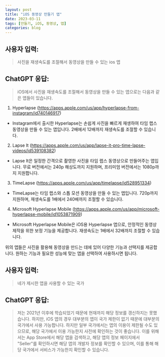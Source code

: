 ```yaml
---
layout: post
title: "iOS 동영상 만들기 앱"
date: 2023-03-11
tags: [만들기, iOS, 동영상, 앱]
categories: blog
---
```


## 사용자 입력:
> 사진을 재생속도를 조절해서 동영상을 만들 수 있는 ios 앱

## ChatGPT 응답:
> iOS에서 사진을 재생속도를 조절해서 동영상을 만들 수 있는 앱으로는 다음과 같은 앱들이 있습니다.

1. Hyperlapse (https://apps.apple.com/us/app/hyperlapse-from-instagram/id740146917)
- Instagram에서 출시한 Hyperlapse는 손쉽게 사진을 빠르게 재생하여 타임 랩스 동영상을 만들 수 있는 앱입니다. 2배에서 12배까지 재생속도를 조절할 수 있습니다.

2. Lapse It (https://apps.apple.com/us/app/lapse-it-pro-time-lapse-videos/id539108382)
- Lapse It은 일정한 간격으로 촬영한 사진을 타임 랩스 동영상으로 만들어주는 앱입니다. 무료 버전에서는 240p 해상도까지 지원하며, 프리미엄 버전에서는 1080p까지 지원합니다.

3. TimeLapse (https://apps.apple.com/us/app/timelapse/id528951334)
- TimeLapse는 타임 랩스와 스톱 모션 동영상을 만들 수 있는 앱입니다. 720p까지 지원하며, 재생속도를 1배에서 240배까지 조절할 수 있습니다.

4. Microsoft Hyperlapse Mobile (https://apps.apple.com/us/app/microsoft-hyperlapse-mobile/id1053871909)
- Microsoft Hyperlapse Mobile은 iOS용 Hyperlapse 앱으로, 안정적인 동영상 제작을 위한 보정 기능을 제공합니다. 재생속도는 1배에서 32배까지 조절할 수 있습니다.

위의 앱들은 사진을 활용해 동영상을 만드는 데에 있어 다양한 기능과 선택지를 제공합니다. 원하는 기능과 필요한 성능에 맞는 앱을 선택하여 사용하시면 됩니다.

## 사용자 입력:
> 네가 제시한 앱을 사용할 수 있는 국가

## ChatGPT 응답:
> 저는 2021년 이후에 학습되었기 때문에 현재까지 해당 정보를 갱신하지는 못했습니다. 하지만, iOS 앱의 경우 대부분의 앱이 국가 제한이 없기 때문에 대부분의 국가에서 사용 가능합니다. 하지만 일부 국가에서는 앱의 이용이 제한될 수도 있으므로, 해당 국가에서 이용 가능한지 사전에 확인하는 것이 좋습니다. 이를 위해서는 App Store에서 해당 앱을 검색하고, 해당 앱의 정보 페이지에서 "Seller"를 확인하시면 해당 앱의 개발자 정보를 확인할 수 있으며, 이를 통해 해당 국가에서 서비스가 가능한지 확인할 수 있습니다.

